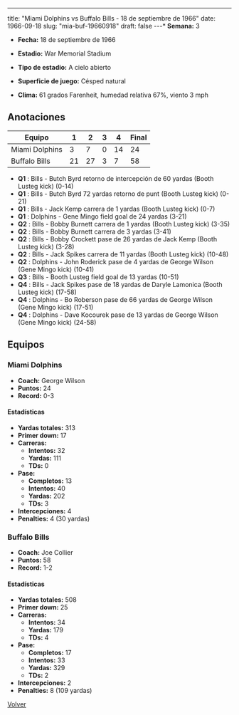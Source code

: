 ---
title: "Miami Dolphins vs Buffalo Bills - 18 de septiembre de 1966"
date: 1966-09-18
slug: "mia-buf-19660918"
draft: false
---* **Semana:** 3
* **Fecha:** 18 de septiembre de 1966

* **Estadio:** War Memorial Stadium
* **Tipo de estadio:** A cielo abierto
* **Superficie de juego:** Césped natural
* **Clima:** 61 grados Farenheit, humedad relativa 67%, viento 3 mph




## Anotaciones
| Equipo | 1 | 2 | 3 | 4 | Final |
|--------|---|---|---|---|-------|
| Miami Dolphins  | 3 | 7 | 0 | 14  | 24 |
| Buffalo Bills  | 21 | 27 | 3 | 7  | 58 |
* **Q1** : Bills - Butch Byrd retorno de intercepción de 60 yardas (Booth Lusteg kick) (0-14)
* **Q1** : Bills - Butch Byrd 72 yardas retorno de punt (Booth Lusteg kick) (0-21)
* **Q1** : Bills - Jack Kemp carrera de 1 yardas (Booth Lusteg kick) (0-7)
* **Q1** : Dolphins - Gene Mingo field goal de 24 yardas (3-21)
* **Q2** : Bills - Bobby Burnett carrera de 1 yardas (Booth Lusteg kick) (3-35)
* **Q2** : Bills - Bobby Burnett carrera de 3 yardas (3-41)
* **Q2** : Bills - Bobby Crockett pase de 26 yardas de Jack Kemp (Booth Lusteg kick) (3-28)
* **Q2** : Bills - Jack Spikes carrera de 11 yardas (Booth Lusteg kick) (10-48)
* **Q2** : Dolphins - John Roderick pase de 4 yardas de George Wilson (Gene Mingo kick) (10-41)
* **Q3** : Bills - Booth Lusteg field goal de 13 yardas (10-51)
* **Q4** : Bills - Jack Spikes pase de 18 yardas de Daryle Lamonica (Booth Lusteg kick) (17-58)
* **Q4** : Dolphins - Bo Roberson pase de 66 yardas de George Wilson (Gene Mingo kick) (17-51)
* **Q4** : Dolphins - Dave Kocourek pase de 13 yardas de George Wilson (Gene Mingo kick) (24-58)


## Equipos


### Miami Dolphins
* **Coach:** George Wilson
* **Puntos:** 24
* **Record:** 0-3
#### Estadísticas
* **Yardas totales:** 313
* **Primer down:** 17
* **Carreras:**
  * **Intentos:** 32
  * **Yardas:** 111
  * **TDs:** 0
* **Pase:**
  * **Completos:** 13
  * **Intentos:** 40
  * **Yardas:** 202
  * **TDs:** 3
* **Intercepciones:** 4
* **Penalties:** 4 (30 yardas)

### Buffalo Bills
* **Coach:** Joe Collier
* **Puntos:** 58
* **Record:** 1-2
#### Estadísticas
* **Yardas totales:** 508
* **Primer down:** 25
* **Carreras:**
  * **Intentos:** 34
  * **Yardas:** 179
  * **TDs:** 4
* **Pase:**
  * **Completos:** 17
  * **Intentos:** 33
  * **Yardas:** 329
  * **TDs:** 2
* **Intercepciones:** 2
* **Penalties:** 8 (109 yardas)


[Volver](/historia/1966)
